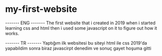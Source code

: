 # my-first-website

------- ENG -------
The first website that i created in 2019 when i started learning css and html then i used some javascript on it to figure out how it works.

------- TR -------
Yaptığım ilk websitesi bu siteyi html ile css 2019'da yapabildim sonra biraz javascirpt denedim ve sonuç gayet hoşuma gitti
